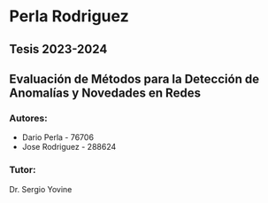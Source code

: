# Perla Rodriguez

## Tesis 2023-2024

## Evaluación de Métodos para la Detección de Anomalías y Novedades en Redes

### Autores:

* Dario Perla - 76706 
* Jose Rodriguez - 288624

### Tutor:

Dr. Sergio Yovine

